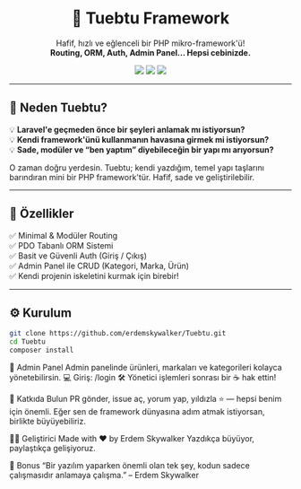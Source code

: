 <h1 align="center">🚀 Tuebtu Framework</h1>

<p align="center">
  Hafif, hızlı ve eğlenceli bir PHP mikro-framework'ü!<br>
  <strong>Routing, ORM, Auth, Admin Panel... Hepsi cebinizde.</strong>
</p>

<p align="center">
  <img src="https://img.shields.io/badge/build-passing-brightgreen?style=flat-square">
  <img src="https://img.shields.io/badge/PHP-%3E=8.0-blue?style=flat-square">
  <img src="https://img.shields.io/github/stars/erdemskywalker/Tuebtu?style=flat-square">
</p>

---

## 🎯 Neden Tuebtu?

💡 **Laravel'e geçmeden önce bir şeyleri anlamak mı istiyorsun?**  
💡 **Kendi framework'ünü kullanmanın havasına girmek mi istiyorsun?**  
💡 **Sade, modüler ve “ben yaptım” diyebileceğin bir yapı mı arıyorsun?**

O zaman doğru yerdesin. Tuebtu; kendi yazdığım, temel yapı taşlarını barındıran mini bir PHP framework'tür. Hafif, sade ve geliştirilebilir.

---

## 🧩 Özellikler

✅ Minimal & Modüler Routing  
✅ PDO Tabanlı ORM Sistemi  
✅ Basit ve Güvenli Auth (Giriş / Çıkış)  
✅ Admin Panel ile CRUD (Kategori, Marka, Ürün)  
✅ Kendi projenin iskeletini kurmak için birebir!

---

## ⚙️ Kurulum

```bash
git clone https://github.com/erdemskywalker/Tuebtu.git
cd Tuebtu
composer install
```

🔐 Admin Panel
Admin panelinde ürünleri, markaları ve kategorileri kolayca yönetebilirsin.
💻 Giriş: /login
🛠 Yönetici işlemleri sonrası bir ☕ hak ettin!

💬 Katkıda Bulun
PR gönder, issue aç, yorum yap, yıldızla ⭐ — hepsi benim için önemli.
Eğer sen de framework dünyasına adım atmak istiyorsan, birlikte büyüyebiliriz.

👨‍💻 Geliştirici
Made with ❤️ by Erdem Skywalker
Yazdıkça büyüyor, paylaştıkça gelişiyoruz.

🌌 Bonus
“Bir yazılım yaparken önemli olan tek şey, kodun sadece çalışmasıdır anlamaya çalışma.”
– Erdem Skywalker
